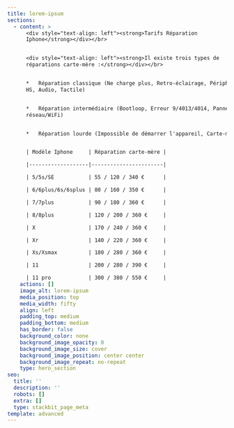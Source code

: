 ```yaml
---
title: lorem-ipsum
sections:
  - content: >
      <div style="text-align: left"><strong>Tarifs Réparation
      Iphone</strong></div></br>


      <div style="text-align: left"><strong>Il existe trois types de
      réparations carte-mère :</strong></div></br>


      *   Réparation classique (Ne charge plus, Retro-éclairage, Périphérique
      HS, Audio, Tactile)


      *   Réparation intermédiaire (Bootloop, Erreur 9/4013/4014, Panne
      réseau/WiFi)


      *   Réparation lourde (Impossible de démarrer l'appareil, Carte-mère HS)


      | Modèle Iphone     | Réparation carte-mère |

      |-------------------|-----------------------|

      | 5/5s/SE           | 55 / 120 / 340 €      |

      | 6/6plus/6s/6splus | 80 / 160 / 350 €      |

      | 7/7plus           | 90 / 180 / 360 €      |

      | 8/8plus           | 120 / 200 / 360 €     |

      | X                 | 170 / 240 / 360 €     |

      | Xr                | 140 / 220 / 360 €     |

      | Xs/Xsmax          | 180 / 280 / 360 €     |

      | 11                | 200 / 280 / 390 €     |

      | 11 pro            | 300 / 380 / 550 €     |
    actions: []
    image_alt: lorem-ipsum
    media_position: top
    media_width: fifty
    align: left
    padding_top: medium
    padding_bottom: medium
    has_border: false
    background_color: none
    background_image_opacity: 0
    background_image_size: cover
    background_image_position: center center
    background_image_repeat: no-repeat
    type: hero_section
seo:
  title: ''
  description: ''
  robots: []
  extra: []
  type: stackbit_page_meta
template: advanced
---
```

